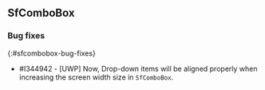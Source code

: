 ## SfComboBox

### Bug fixes
{:#sfcombobox-bug-fixes}

* \#I344942 - [UWP] Now, Drop-down items will be aligned properly when increasing the screen width size in `SfComboBox`.